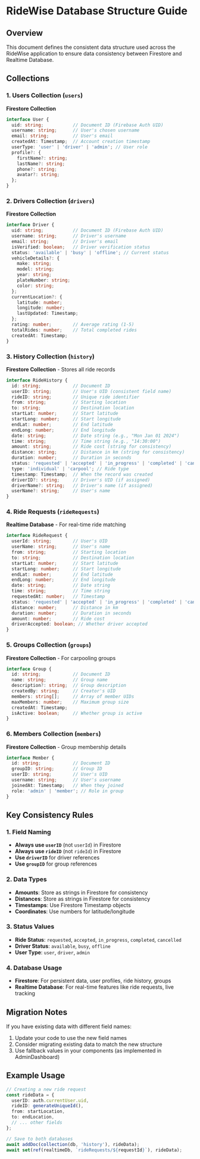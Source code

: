 # RideWise Database Structure Guide

## Overview
This document defines the consistent data structure used across the RideWise application to ensure data consistency between Firestore and Realtime Database.

## Collections

### 1. Users Collection (`users`)
**Firestore Collection**
```typescript
interface User {
  uid: string;           // Document ID (Firebase Auth UID)
  username: string;      // User's chosen username
  email: string;         // User's email
  createdAt: Timestamp;  // Account creation timestamp
  userType: 'user' | 'driver' | 'admin'; // User role
  profile?: {
    firstName?: string;
    lastName?: string;
    phone?: string;
    avatar?: string;
  };
}
```

### 2. Drivers Collection (`drivers`)
**Firestore Collection**
```typescript
interface Driver {
  uid: string;           // Document ID (Firebase Auth UID)
  username: string;      // Driver's username
  email: string;         // Driver's email
  isVerified: boolean;   // Driver verification status
  status: 'available' | 'busy' | 'offline'; // Current status
  vehicleDetails?: {
    make: string;
    model: string;
    year: string;
    plateNumber: string;
    color: string;
  };
  currentLocation?: {
    latitude: number;
    longitude: number;
    lastUpdated: Timestamp;
  };
  rating: number;        // Average rating (1-5)
  totalRides: number;    // Total completed rides
  createdAt: Timestamp;
}
```

### 3. History Collection (`history`)
**Firestore Collection** - Stores all ride records
```typescript
interface RideHistory {
  id: string;            // Document ID
  userID: string;        // User's UID (consistent field name)
  rideID: string;        // Unique ride identifier
  from: string;          // Starting location
  to: string;            // Destination location
  startLat: number;      // Start latitude
  startLong: number;     // Start longitude
  endLat: number;        // End latitude
  endLong: number;       // End longitude
  date: string;          // Date string (e.g., "Mon Jan 01 2024")
  time: string;          // Time string (e.g., "14:30:00")
  amount: string;        // Ride cost (string for consistency)
  distance: string;      // Distance in km (string for consistency)
  duration: number;      // Duration in seconds
  status: 'requested' | 'accepted' | 'in_progress' | 'completed' | 'cancelled';
  type: 'individual' | 'carpool'; // Ride type
  timestamp: Timestamp;  // When the record was created
  driverID?: string;     // Driver's UID (if assigned)
  driverName?: string;   // Driver's name (if assigned)
  userName?: string;     // User's name
}
```

### 4. Ride Requests (`rideRequests`)
**Realtime Database** - For real-time ride matching
```typescript
interface RideRequest {
  userId: string;        // User's UID
  userName: string;      // User's name
  from: string;          // Starting location
  to: string;            // Destination location
  startLat: number;      // Start latitude
  startLong: number;     // Start longitude
  endLat: number;        // End latitude
  endLong: number;       // End longitude
  date: string;          // Date string
  time: string;          // Time string
  requestedAt: number;   // Timestamp
  status: 'requested' | 'accepted' | 'in_progress' | 'completed' | 'cancelled';
  distance: number;      // Distance in km
  duration: number;      // Duration in seconds
  amount: number;        // Ride cost
  driverAccepted: boolean; // Whether driver accepted
}
```

### 5. Groups Collection (`groups`)
**Firestore Collection** - For carpooling groups
```typescript
interface Group {
  id: string;            // Document ID
  name: string;          // Group name
  description?: string;  // Group description
  createdBy: string;     // Creator's UID
  members: string[];     // Array of member UIDs
  maxMembers: number;    // Maximum group size
  createdAt: Timestamp;
  isActive: boolean;     // Whether group is active
}
```

### 6. Members Collection (`members`)
**Firestore Collection** - Group membership details
```typescript
interface Member {
  id: string;            // Document ID
  groupID: string;       // Group ID
  userID: string;        // User's UID
  username: string;      // User's username
  joinedAt: Timestamp;   // When they joined
  role: 'admin' | 'member'; // Role in group
}
```

## Key Consistency Rules

### 1. Field Naming
- **Always use `userID`** (not `userId`) in Firestore
- **Always use `rideID`** (not `rideId`) in Firestore
- **Use `driverID`** for driver references
- **Use `groupID`** for group references

### 2. Data Types
- **Amounts**: Store as strings in Firestore for consistency
- **Distances**: Store as strings in Firestore for consistency
- **Timestamps**: Use Firestore Timestamp objects
- **Coordinates**: Use numbers for latitude/longitude

### 3. Status Values
- **Ride Status**: `requested`, `accepted`, `in_progress`, `completed`, `cancelled`
- **Driver Status**: `available`, `busy`, `offline`
- **User Type**: `user`, `driver`, `admin`

### 4. Database Usage
- **Firestore**: For persistent data, user profiles, ride history, groups
- **Realtime Database**: For real-time features like ride requests, live tracking

## Migration Notes

If you have existing data with different field names:
1. Update your code to use the new field names
2. Consider migrating existing data to match the new structure
3. Use fallback values in your components (as implemented in AdminDashboard)

## Example Usage

```typescript
// Creating a new ride request
const rideData = {
  userID: auth.currentUser.uid,
  rideID: generateUniqueId(),
  from: startLocation,
  to: endLocation,
  // ... other fields
};

// Save to both databases
await addDoc(collection(db, 'history'), rideData);
await set(ref(realtimeDb, `rideRequests/${requestId}`), rideData);
```
